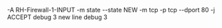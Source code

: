 -A RH-Firewall-1-INPUT -m state --state NEW -m tcp -p tcp --dport 80 -j ACCEPT 
debug 3
new line debug 3
